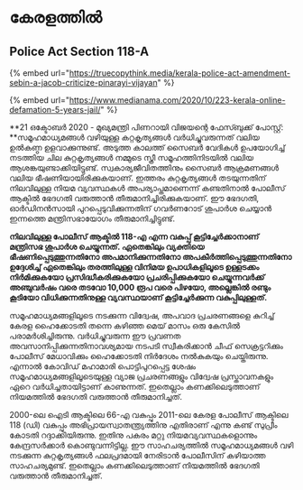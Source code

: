 # കേരളത്തിൽ

## Police Act Section 118-A

{% embed url="https://truecopythink.media/kerala-police-act-amendment-sebin-a-jacob-criticize-pinarayi-vijayan" %}

{% embed url="https://www.medianama.com/2020/10/223-kerala-online-defamation-5-years-jail/" %}



**21 ഒക്ടോബർ 2020 - മുഖ്യമന്ത്രി പിണറായി വിജയന്റെ ഫേസ്ബുക്ക് പോസ്റ്റ്: **സമൂഹമാധ്യമങ്ങള്‍ വഴിയുള്ള കറ്റകൃത്യങ്ങള്‍ വര്‍ധിച്ചുവരുന്നത് വലിയ ഉല്‍കണ്ഠ ഉളവാക്കുന്നുണ്ട്. അടുത്ത കാലത്ത് സൈബര്‍ വേദികള്‍ ഉപയോഗിച്ച് നടത്തിയ ചില കുറ്റകൃത്യങ്ങള്‍ നമ്മുടെ സ്ത്രീ സമൂഹത്തിനിടയില്‍ വലിയ ആശങ്കയുണ്ടാക്കിയിട്ടുണ്ട്. സ്വകാര്യജീവിതത്തിനും സൈബര്‍ ആക്രമണങ്ങള്‍ വലിയ ഭീഷണിയായിരിക്കുകയാണ്. ഇത്തരം കുറ്റകൃത്യങ്ങള്‍ തടയുന്നതിന് നിലവിലുള്ള നിയമ വ്യവസ്ഥകള്‍ അപര്യാപ്തമാണെന്ന് കണ്ടതിനാല്‍ പോലീസ് ആക്ടില്‍ ഭേദഗതി വരുത്താന്‍ തീരുമാനിച്ചിരിക്കുകയാണ്. ഈ ഭേദഗതി, ഓര്‍ഡിനന്‍സായി പുറപ്പെടുവിക്കുന്നതിന് ഗവര്‍ണറോട് ശുപാര്‍ശ ചെയ്യാന്‍ ഇന്നത്തെ മന്ത്രിസഭായോഗം തീരുമാനിച്ചിട്ടുണ്ട്.

**നിലവിലുള്ള പോലീസ് ആക്ടില്‍ 118-എ എന്ന വകുപ്പ് കൂട്ടിച്ചേര്‍ക്കാനാണ് മന്ത്രിസഭ ശുപാര്‍ശ ചെയ്യുന്നത്. ഏതെങ്കിലും വ്യക്തിയെ ഭീഷണിപ്പെടുത്തുന്നതിനോ അപമാനിക്കുന്നതിനോ അപകീര്‍ത്തിപ്പെടുത്തുന്നതിനോ ഉദ്ദേശിച്ച് ഏതെങ്കിലും തരത്തിലുള്ള വിനിമയ ഉപാധികളിലൂടെ ഉള്ളടക്കം നിര്‍മിക്കുകയോ പ്രസിദ്ധീകരിക്കുകയോ പ്രചരിപ്പിക്കുകയോ ചെയ്യുന്നവര്‍ക്ക് അഞ്ചുവര്‍ഷം വരെ തടവോ 10,000 രൂപ വരെ പിഴയോ, അല്ലെങ്കില്‍ രണ്ടും കൂടിയോ വിധിക്കുന്നതിനുള്ള വ്യവസ്ഥയാണ് കൂട്ടിച്ചേര്‍ക്കുന്ന വകുപ്പിലുള്ളത്.**

 സമൂഹമാധ്യമങ്ങളിലൂടെ നടക്കുന്ന വിദ്വേഷ, അപവാദ പ്രചരണങ്ങളെ കുറിച്ച് കേരള ഹൈക്കോടതി തന്നെ കഴിഞ്ഞ മെയ് മാസം ഒരു കേസില്‍ പരാമര്‍ശിച്ചിരുന്നു. വര്‍ധിച്ചുവരുന്ന ഈ പ്രവണത അവസാനിപ്പിക്കുന്നതിനാവശ്യമായ നടപടി സ്വീകരിക്കാന്‍ ചീഫ് സെക്രട്ടറിക്കും പോലീസ് മേധാവിക്കും ഹൈക്കോടതി നിര്‍ദേശം നല്‍കുകയും ചെയ്തിരുന്നു. എന്നാല്‍ കോവിഡ് മഹാമാരി പൊട്ടിപുറപ്പെട്ട ശേഷം സമൂഹമാധ്യമങ്ങളിലൂടെയുള്ള വ്യാജ പ്രചരണങ്ങളും വിദ്വേഷ പ്രസ്താവനകളും ഏറെ വര്‍ധിച്ചതായിട്ടാണ് കാണുന്നത്. ഇതെല്ലാം കണക്കിലെടുത്താണ് നിയമത്തില്‍ ഭേദഗതി വരുത്താന്‍ തീരുമാനിച്ചത്.

 2000-ലെ ഐടി ആക്ടിലെ 66-എ വകുപ്പും 2011-ലെ കേരള പോലീസ് ആക്ടിലെ 118 (ഡി) വകുപ്പും അഭിപ്രായസ്വാതന്ത്ര്യത്തിനു എതിരാണ് എന്നു കണ്ട് സുപ്രീം കോടതി റദ്ദാക്കിയിരുന്നു. ഇതിനു പകരം മറ്റു നിയമവ്യവസ്ഥകളൊന്നും കേന്ദ്രസര്‍ക്കാര്‍ കൊണ്ടുവന്നിട്ടില്ല. ഈ സാഹചര്യത്തില്‍ സമൂഹമാധ്യമങ്ങള്‍ വഴി നടക്കുന്ന കുറ്റകൃത്യങ്ങള്‍ ഫലപ്രദമായി നേരിടാന്‍ പോലീസിന് കഴിയാത്ത സാഹചര്യമുണ്ട്. ഇതെല്ലാം കണക്കിലെടുത്താണ് നിയമത്തില്‍ ഭേദഗതി വരുത്താന്‍ തീരുമാനിച്ചത്.
